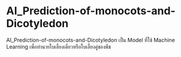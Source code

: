# AI_Prediction-of-monocots-and-Dicotyledon
AI_Prediction-of-monocots-and-Dicotyledon เป็น Model ที่ใช้ Machine Learning เพื่อทำนายใบเลี้ยงเดี่ยวหรือใบเลี้ยงคู่ของพืช
